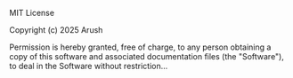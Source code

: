 MIT License

Copyright (c) 2025 Arush

Permission is hereby granted, free of charge, to any person obtaining a copy of this software and associated documentation files (the "Software"), to deal in the Software without restriction...